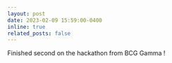 ```yaml
---
layout: post
date: 2023-02-09 15:59:00-0400
inline: true
related_posts: false
---
```


Finished second on the hackathon from BCG Gamma !
